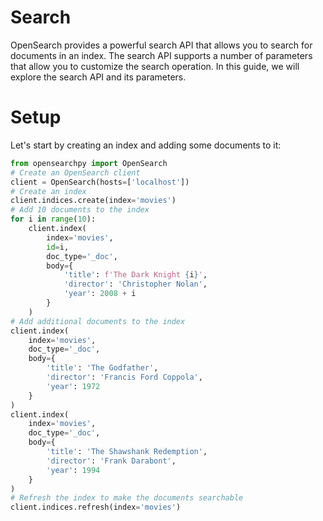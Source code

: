 # Search
OpenSearch provides a powerful search API that allows you to search for documents in an index. The search API supports a number of parameters that allow you to customize the search operation. In this guide, we will explore the search API and its parameters.

# Setup
Let's start by creating an index and adding some documents to it:

```python
from opensearchpy import OpenSearch
# Create an OpenSearch client
client = OpenSearch(hosts=['localhost'])
# Create an index
client.indices.create(index='movies')
# Add 10 documents to the index
for i in range(10):
    client.index(
        index='movies',
        id=i,
        doc_type='_doc',
        body={
            'title': f'The Dark Knight {i}',
            'director': 'Christopher Nolan',
            'year': 2008 + i
        }
    )
# Add additional documents to the index
client.index(
    index='movies',
    doc_type='_doc',
    body={
        'title': 'The Godfather',
        'director': 'Francis Ford Coppola',
        'year': 1972
    }
)
client.index(
    index='movies',
    doc_type='_doc',
    body={
        'title': 'The Shawshank Redemption',
        'director': 'Frank Darabont',
        'year': 1994
    }
)
# Refresh the index to make the documents searchable
client.indices.refresh(index='movies')
